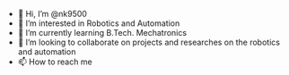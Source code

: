 - 👋 Hi, I’m @nk9500
- 👀 I’m interested in Robotics and Automation
- 🌱 I’m currently learning B.Tech. Mechatronics
- 💞️ I’m looking to collaborate on projects and researches on the robotics and automation
- 📫 How to reach me 

<!---
nk9500/nk9500 is a ✨ special ✨ repository because its `README.md` (this file) appears on your GitHub profile.
You can click the Preview link to take a look at your changes.
--->
